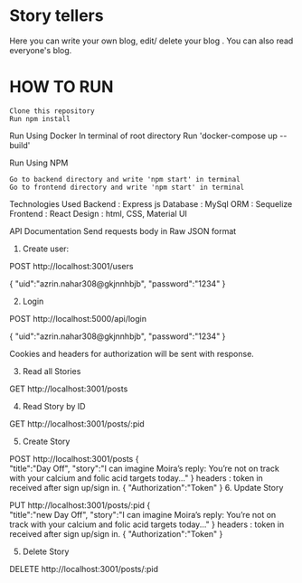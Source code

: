 # Story tellers
Here you can write your own blog, edit/ delete your blog . You can also read everyone's blog.

# HOW TO RUN
    Clone this repository
    Run npm install

Run Using Docker
    In terminal of root directory
    Run 'docker-compose up --build'

Run Using NPM

    Go to backend directory and write 'npm start' in terminal
    Go to frontend directory and write 'npm start' in terminal



Technologies Used
   Backend : Express js
   Database : MySql
   ORM : Sequelize
   Frontend : React
   Design : html, CSS, Material UI
    

API Documentation
Send requests body in Raw JSON format
1. Create user:

POST http://localhost:3001/users

{
"uid":"azrin.nahar308@gkjnnhbjb",
"password":"1234"
}

2. Login 

POST http://localhost:5000/api/login

{
"uid":"azrin.nahar308@gkjnnhbjb",
"password":"1234"
}

Cookies and headers for authorization will be sent with response.

3. Read all Stories

GET http://localhost:3001/posts

4. Read Story by ID

GET http://localhost:3001/posts/:pid

5. Create Story

POST http://localhost:3001/posts
{   
"title":"Day Off",
"story":"I can imagine Moira’s reply: You’re not on track with your calcium and folic acid targets today..."
}
headers : token in received after sign up/sign in.
{
  "Authorization":"Token" 
}
6. Update Story

PUT http://localhost:3001/posts/:pid
{   
"title":"new Day Off",
"story":"I can imagine Moira’s reply: You’re not on track with your calcium and folic acid targets today..."
}
headers : token in received after sign up/sign in.
{
  "Authorization":"Token" 
}

5. Delete Story

DELETE http://localhost:3001/posts/:pid

